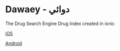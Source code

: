 # Dawaey - دوائي
The Drug Search Engine Drug Index created in ionic

[iOS](https://itunes.apple.com/us/app/dawaey-pro-%D8%AF%D9%88%D8%A7%D8%A6%D9%8A-%D8%A8%D8%B1%D9%88/id1251431168?ls=1&mt=8)


[Android](https://play.google.com/store/apps/details?id=com.brilliantapp.dawaey)
